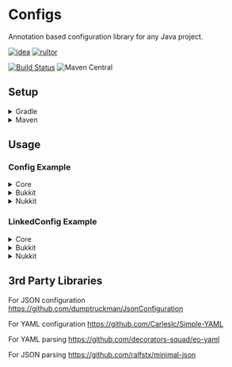# Configs
Annotation based configuration library for any Java project.

[![idea](https://www.elegantobjects.org/intellij-idea.svg)](https://www.jetbrains.com/idea/)
[![rultor](https://www.rultor.com/b/yegor256/rultor)](https://www.rultor.com/p/portlek/configs)

[![Build Status](https://travis-ci.com/portlek/configs.svg?branch=master)](https://travis-ci.com/portlek/configs)
![Maven Central](https://img.shields.io/maven-central/v/io.github.portlek/configs-core?label=version)
## Setup

<details>
<summary>Gradle</summary>

```gradle
plugins {
    id "com.github.johnrengelman.shadow" version "5.2.0"
}

repositories {
    mavenCentral()
}

dependencies {
    // For the all project type
    implementation("io.github.portlek:configs-core:${version}")
    // For the bukkit projects
    implementation("io.github.portlek:configs-bukkit:${version}")
    // For the nukkit projects
    implementation("io.github.portlek:configs-nukkit:${version}")
}

shadowJar {
    relocate('io.github.portlek.configs', "your.package.path.to.relocate")
    // other stuffs.
}
```
</details>

<details>
<summary>Maven</summary>

```xml
<dependencies>
    <!-- For the all project type -->
    <dependency>
      <groupId>io.github.portlek</groupId>
      <artifactId>configs-core</artifactId>
      <version>${version}</version>
    </dependency>
    <!-- For the bukkit projects -->
    <dependency>
      <groupId>io.github.portlek</groupId>
      <artifactId>configs-bukkit</artifactId>
      <version>${version}</version>
    </dependency>
    <!-- For the nukkit projects -->
    <dependency>
      <groupId>io.github.portlek</groupId>
      <artifactId>configs-nukkit</artifactId>
      <version>${version}</version>
    </dependency>
</dependencies>
```

Also you have to make relocation for the library with;

```xml
<plugin>
    <groupId>org.apache.maven.plugins</groupId>
    <artifactId>maven-shade-plugin</artifactId>
    <version>3.2.2</version>
    <configuration>
        <!-- Other settings -->
        <relocations>
            <relocation>
                <pattern>io.github.portlek.configs</pattern>
                <!-- Replace this -->
                <shadedPattern>your.package.path.to.relocate</shadedPattern>
            </relocation>
        </relocations>
    </configuration>
    <executions>
        <execution>
            <phase>package</phase>
            <goals>
                <goal>shade</goal>
            </goals>
        </execution>
    </executions>
</plugin>
```
</details>

## Usage

### Config Example

<details>
<summary>Core</summary>

```java
@Config("config")
public final class TestConfig extends FileManaged {

  @Instance
  public final TestConfig.TestSection testSection = new TestConfig.TestSection();

  @Property
  public String test = "test";

  @Section("test-section")
  public final class TestSection extends ConfigSection {

    @Property("test-section-string")
    public String testSectionString = "test";

  }

}
```

The result will be like that;

```yml
test: 'test'
"test-section":
  "test-section-string": 'test'
```
</details>

<details>
<summary>Bukkit</summary>

```java
@Config("config")
public final class TestConfig extends BukkitManaged {

  @Instance
  public final TestConfig.TestSection testSection = new TestConfig.TestSection();

  @Property
  public String test = "test";

  @Section("test-section")
  public final class TestSection extends BukkitSection {

    @Property("test-section-string")
    public String testSectionString = "test";

  }

}
```

The result will be like that;

```yml
test: 'test'
"test-section":
  "test-section-string": 'test'
```
</details>

<details>
<summary>Nukkit</summary>

```java
@Config("config")
public final class TestConfig extends NukkitManaged {

  @Instance
  public final TestConfig.TestSection testSection = new TestConfig.TestSection();

  @Property
  public String test = "test";

  @Section("test-section")
  public final class TestSection extends NukkitSection {

    @Property("test-section-string")
    public String testSectionString = "test";

  }

}
```

The result will be like that;

```yml
test: 'test'
"test-section":
  "test-section-string": 'test'
```
</details>

### LinkedConfig Example

<details>
<summary>Core</summary>

```java
@LinkedConfig({
  @LinkedFile(
    id = "en",
    config = Config("en_US")
  ),
  @LinkedFile(
    id = "tr",
    config = @Config("tr_TR")
  ),
})
public final class TestLinkedConfig extends LinkedFileManaged {

  public TestLinkedConfig(@NotNull final TestConfig testConfig) {
    super(() -> testConfig.language, MapEntry.from("config", testConfig));
  }

  @NotNull
  public TestConfig getConfig() {
    return (TestConfig) this.pull("config");
  }

  @Property
  public String same_in_every_language = match(s -> 
      Optional.of("Same in every language!"));

  @Property
  public String test = match(s -> {
    if (s.equals("en")) {
      return Optional.of("English words!");
    } else if (s.equals("tr")) {
      return Optional.of("Türkçe kelimeler!");
    }
    return Optional.empty();
  });

}
```

The result will be like that;

(en_US.yml file)
```yml
test: 'English words!'
"same-in-every-language": 'Same in every language!'
```
(tr_TR.yml file)
```yml
test: 'Türkçe kelimeler!'
"same-in-every-language": 'Same in every language!'
```
</details>

<details>
<summary>Bukkit</summary>

```java
@LinkedConfig({
  @LinkedFile(
    id = "en",
    config = Config("en_US")
  ),
  @LinkedFile(
    id = "tr",
    config = @Config("tr_TR")
  ),
})
public final class TestLinkedConfig extends BukkitLinkedManaged {

  public TestLinkedConfig(@NotNull final TestConfig testConfig) {
    super(() -> testConfig.language, MapEntry.from("config", testConfig));
  }

  @NotNull
  public TestConfig getConfig() {
    return (TestConfig) this.pull("config");
  }

  @Property
  public String same_in_every_language = match(s -> 
      Optional.of("Same in every language!"));

  @Property
  public String test = match(s -> {
    if (s.equals("en")) {
      return Optional.of("English words!");
    } else if (s.equals("tr")) {
      return Optional.of("Türkçe kelimeler!");
    }
    return Optional.empty();
  });

}
```

The result will be like that;

(en_US.yml file)
```yml
test: 'English words!'
"same-in-every-language": 'Same in every language!'
```
(tr_TR.yml file)
```yml
test: 'Türkçe kelimeler!'
"same-in-every-language": 'Same in every language!'
```
</details>

<details>
<summary>Nukkit</summary>

```java
@LinkedConfig({
  @LinkedFile(
    id = "en",
    config = Config("en_US")
  ),
  @LinkedFile(
    id = "tr",
    config = @Config("tr_TR")
  ),
})
public final class TestLinkedConfig extends NukkitLinkedManaged {

  public TestLinkedConfig(@NotNull final TestConfig testConfig) {
    super(() -> testConfig.language, MapEntry.from("config", testConfig));
  }

  @NotNull
  public TestConfig getConfig() {
    return (TestConfig) this.pull("config");
  }

  @Property
  public String same_in_every_language = match(s -> 
      Optional.of("Same in every language!"));

  @Property
  public String test = match(s -> {
    if (s.equals("en")) {
      return Optional.of("English words!");
    } else if (s.equals("tr")) {
      return Optional.of("Türkçe kelimeler!");
    }
    return Optional.empty();
  });

}
```

The result will be like that;

(en_US.yml file)
```yml
test: 'English words!'
"same-in-every-language": 'Same in every language!'
```
(tr_TR.yml file)
```yml
test: 'Türkçe kelimeler!'
"same-in-every-language": 'Same in every language!'
```
</details>

## 3rd Party Libraries
For JSON configuration https://github.com/dumptruckman/JsonConfiguration

For YAML configuration https://github.com/Carleslc/Simple-YAML

For YAML parsing https://github.com/decorators-squad/eo-yaml

For JSON parsing https://github.com/ralfstx/minimal-json

